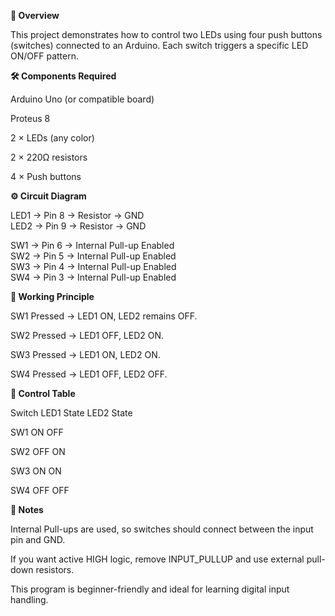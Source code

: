 **📌 Overview**

This project demonstrates how to control two LEDs using four push buttons (switches) connected to an Arduino. Each switch triggers a specific LED ON/OFF pattern.

**🛠 Components Required**

Arduino Uno (or compatible board)

Proteus 8

2 × LEDs (any color)

2 × 220Ω resistors

4 × Push buttons

**⚙ Circuit Diagram**

LED1 → Pin 8 → Resistor → GND  
LED2 → Pin 9 → Resistor → GND  

SW1 → Pin 6 → Internal Pull-up Enabled  
SW2 → Pin 5 → Internal Pull-up Enabled  
SW3 → Pin 4 → Internal Pull-up Enabled  
SW4 → Pin 3 → Internal Pull-up Enabled  

**📜 Working Principle**

SW1 Pressed → LED1 ON, LED2 remains OFF.

SW2 Pressed → LED1 OFF, LED2 ON.

SW3 Pressed → LED1 ON, LED2 ON.

SW4 Pressed → LED1 OFF, LED2 OFF.

**🔄 Control Table**


Switch	LED1 State	LED2 State

SW1	ON	OFF

SW2	OFF	ON

SW3	ON	ON

SW4	OFF	OFF

**📎 Notes**

Internal Pull-ups are used, so switches should connect between the input pin and GND.

If you want active HIGH logic, remove INPUT_PULLUP and use external pull-down resistors.

This program is beginner-friendly and ideal for learning digital input handling.



